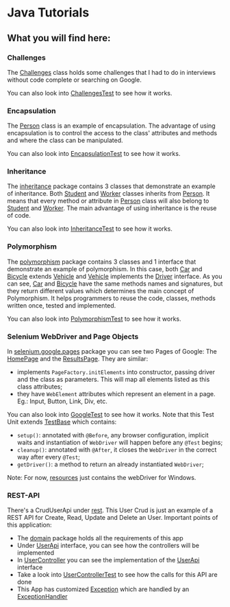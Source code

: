 # Java Tutorials

## What you will find here:

### Challenges

The [Challenges](src/main/java/challenges/Challenges.java) class holds some challenges that I had to do in interviews without code complete or searching on Google. 

You can also look into [ChallengesTest](src/test/java/challenges/ChallengesTest.java) to see how it works.

### Encapsulation
The [Person](src/main/java/encapsulation/Person.java) class is an example of encapsulation. The advantage of using encapsulation is to control the access to the class' attributes and methods and where the class can be manipulated.

You can also look into [EncapsulationTest](src/test/java/encapsulation/EncapsulationTest.java) to see how it works.

### Inheritance
The [inheritance](src/main/java/inheritance) package contains 3 classes that demonstrate an example of inheritance. Both [Student](src/main/java/inheritance/Student.java) and [Worker](src/main/java/inheritance/Worker.java) classes inherits from [Person](src/main/java/inheritance/Person.java). It means that every method or attribute in [Person](src/main/java/inheritance/Person.java) class will also belong to [Student](src/main/java/inheritance/Student.java) and [Worker](src/main/java/inheritance/Worker.java). The main advantage of using inheritance is the reuse of code.

You can also look into [InheritanceTest](src/test/java/inheritance/InheritanceTest.java) to see how it works.

### Polymorphism
The [polymorphism](src/main/java/polymorphism) package contains 3 classes and 1 interface that demonstrate an example of polymorphism. In this case, both [Car](src/main/java/polymorphism/Car.java) and [Bicycle](src/main/java/polymorphism/Bicycle.java) extends [Vehicle](src/main/java/polymorphism/Vehicle.java) and [Vehicle](src/main/java/polymorphism/Vehicle.java) implements the [Driver](src/main/java/polymorphism/Driver.java) interface. As you can see, [Car](src/main/java/polymorphism/Car.java) and [Bicycle](src/main/java/polymorphism/Bicycle.java) have the same methods names and signatures, but they return different values which determines the main concept of Polymorphism. It helps programmers to reuse the code, classes, methods written once, tested and implemented.

You can also look into [PolymorphismTest](src/test/java/polymorphism/PolymorphismTest.java) to see how it works.

### Selenium WebDriver and Page Objects
In [selenium.google.pages](src/main/java/selenium/google/pages) package you can see two Pages of Google: The [HomePage](src/main/java/selenium/google/pages/HomePage.java) and the [ResultsPage](src/main/java/selenium/google/pages/ResultsPage.java). They are similar: 
- implements `PageFactory.initElements` into constructor, passing driver and the class as parameters. This will map all elements listed as this class attributes;
- they have `WebElement` attributes which represent an element in a page. Eg.: Input, Button, Link, Div, etc.

You can also look into [GoogleTest](src/test/java/selenium/google/GoogleTest.java) to see how it works. Note that this Test Unit extends [TestBase](src/test/java/selenium/TestBase.java) which contains:
- `setup()`: annotated with `@Before`, any browser configuration, implicit waits and instantiation of `WebDriver` will happen before any `@Test` begins;
- `cleanup()`: annotated with `@After`, it closes the `WebDriver` in the correct way after every `@Test`;
- `getDriver()`: a method to return an already instantiated `WebDriver`;
 
Note: For now, [resources](src/test/resources) just contains the webDriver for Windows.

### REST-API
There's a CrudUserApi under [rest](src/main/java/rest). This User Crud is just an example of a REST API for Create, Read, Update and Delete an User. Important points of this application:
- The [domain](src/main/java/rest/domain) package holds all the requirements of this app
- Under [UserApi](src/main/java/rest/domain/interfaces/UserApi.java) interface, you can see how the controllers will be implemented
- In [UserController](src/main/java/rest/controllers/UserController.java) you can see the implementation of the [UserApi](src/main/java/rest/domain/interfaces/UserApi.java) interface
- Take a look into [UserControllerTest](src/test/java/rest/controllers/UserControllerTest.java) to see how the calls for this API are done
- This App has customized [Exception](src/main/java/rest/infrastructure/UserException.java) which are handled by an [ExceptionHandler](src/main/java/rest/infrastructure/UserExceptionHandler.java)